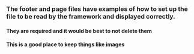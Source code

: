 ### The footer and page files have examples of how to set up the file to be read by the framework and displayed correctly. ###
####  They are required and it would be best to not delete them ####


#### This is a good place to keep things like images ####
